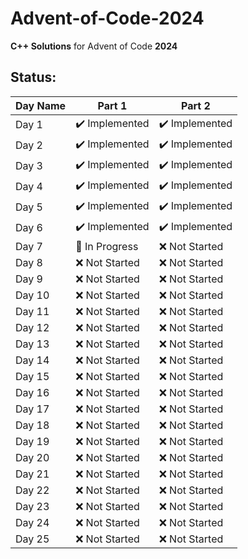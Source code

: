 # Advent-of-Code-2024
**C++ Solutions** for Advent of Code **2024**

## Status:

| **Day Name**           | **Part 1**       | **Part 2**       |
|------------------------|------------------|------------------|
| Day 1                  | ✔️ Implemented   | ✔️ Implemented   |
| Day 2                  | ✔️ Implemented   | ✔️ Implemented   |
| Day 3                  | ✔️ Implemented   | ✔️ Implemented   |
| Day 4                  | ✔️ Implemented   | ✔️ Implemented   |
| Day 5                  | ✔️ Implemented   | ✔️ Implemented   |
| Day 6                  | ✔️ Implemented   | ✔️ Implemented   |
| Day 7                  | 🔄 In Progress   | ❌ Not Started   |
| Day 8                  | ❌ Not Started   | ❌ Not Started   |
| Day 9                  | ❌ Not Started   | ❌ Not Started   |
| Day 10                 | ❌ Not Started   | ❌ Not Started   |
| Day 11                 | ❌ Not Started   | ❌ Not Started   |
| Day 12                 | ❌ Not Started   | ❌ Not Started   |
| Day 13                 | ❌ Not Started   | ❌ Not Started   |
| Day 14                 | ❌ Not Started   | ❌ Not Started   |
| Day 15                 | ❌ Not Started   | ❌ Not Started   |
| Day 16                 | ❌ Not Started   | ❌ Not Started   |
| Day 17                 | ❌ Not Started   | ❌ Not Started   |
| Day 18                 | ❌ Not Started   | ❌ Not Started   |
| Day 19                 | ❌ Not Started   | ❌ Not Started   |
| Day 20                 | ❌ Not Started   | ❌ Not Started   |
| Day 21                 | ❌ Not Started   | ❌ Not Started   |
| Day 22                 | ❌ Not Started   | ❌ Not Started   |
| Day 23                 | ❌ Not Started   | ❌ Not Started   |
| Day 24                 | ❌ Not Started   | ❌ Not Started   |
| Day 25                 | ❌ Not Started   | ❌ Not Started   |